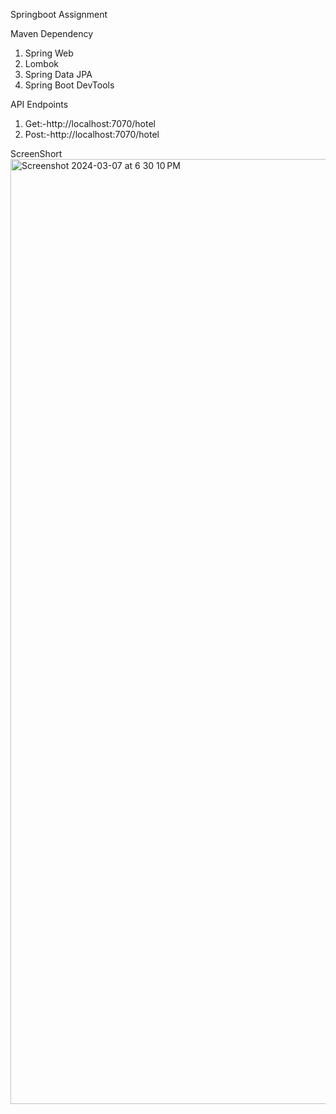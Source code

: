 Springboot Assignment 

Maven Dependency
1) Spring Web
2) Lombok
3) Spring Data JPA
4) Spring Boot DevTools

API Endpoints
1) Get:-http://localhost:7070/hotel
2) Post:-http://localhost:7070/hotel

ScreenShort
<img width="1512" alt="Screenshot 2024-03-07 at 6 30 10 PM" src="https://github.com/A00477939/SpringbootAssignment/assets/144352807/323335e7-64b7-4c83-bdb3-c1629f2e9546">
